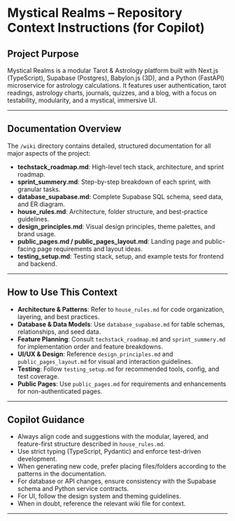 # Mystical Realms – Repository Context Instructions (for Copilot)

## Project Purpose

Mystical Realms is a modular Tarot & Astrology platform built with Next.js (TypeScript), Supabase (Postgres), Babylon.js (3D), and a Python (FastAPI) microservice for astrology calculations. It features user authentication, tarot readings, astrology charts, journals, quizzes, and a blog, with a focus on testability, modularity, and a mystical, immersive UI.

---

## Documentation Overview

The `/wiki` directory contains detailed, structured documentation for all major aspects of the project:

- **techstack_roadmap.md**: High-level tech stack, architecture, and sprint roadmap.
- **sprint_summery.md**: Step-by-step breakdown of each sprint, with granular tasks.
- **database_supabase.md**: Complete Supabase SQL schema, seed data, and ER diagram.
- **house_rules.md**: Architecture, folder structure, and best-practice guidelines.
- **design_principles.md**: Visual design principles, theme palettes, and brand usage.
- **public_pages.md / public_pages_layout.md**: Landing page and public-facing page requirements and layout ideas.
- **testing_setup.md**: Testing stack, setup, and example tests for frontend and backend.

---

## How to Use This Context

- **Architecture & Patterns**: Refer to `house_rules.md` for code organization, layering, and best practices.
- **Database & Data Models**: Use `database_supabase.md` for table schemas, relationships, and seed data.
- **Feature Planning**: Consult `techstack_roadmap.md` and `sprint_summery.md` for implementation order and feature breakdowns.
- **UI/UX & Design**: Reference `design_principles.md` and `public_pages_layout.md` for visual and interaction guidelines.
- **Testing**: Follow `testing_setup.md` for recommended tools, config, and test coverage.
- **Public Pages**: Use `public_pages.md` for requirements and enhancements for non-authenticated pages.

---

## Copilot Guidance

- Always align code and suggestions with the modular, layered, and feature-first structure described in `house_rules.md`.
- Use strict typing (TypeScript, Pydantic) and enforce test-driven development.
- When generating new code, prefer placing files/folders according to the patterns in the documentation.
- For database or API changes, ensure consistency with the Supabase schema and Python service contracts.
- For UI, follow the design system and theming guidelines.
- When in doubt, reference the relevant wiki file for context.

---
